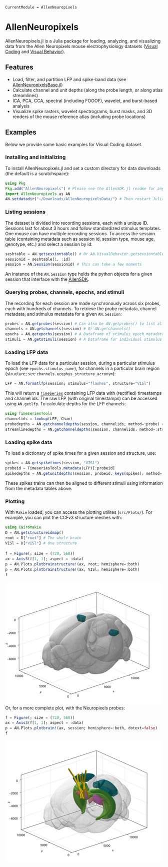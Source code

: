 ```@meta
CurrentModule = AllenNeuropixels
```

# AllenNeuropixels

AllenNeuropixels.jl is a Julia package for loading, analyzing, and visualizing data from the Allen Neuropixels mouse electrophysiology datasets ([Visual Coding](https://portal.brain-map.org/circuits-behavior/visual-coding-neuropixels) and [Visual Behavior](https://portal.brain-map.org/circuits-behavior/visual-behavior-neuropixels)).

## Features

- Load, filter, and partition LFP and spike-band data (see [AllenNeuropixelsBase.jl](https://www.github.com/brendanjohnharris/AllenNeuropixelsBase.jl))
- Calculate channel and unit depths (along the probe length, or along atlas streamlines)
- ICA, PCA, CCA, spectral (including FOOOF), wavelet, and burst-based analysis
- Visualize spike rasters, wavelet spectrograms, burst masks, and 3D renders of the mouse reference atlas (including probe locations)

## Examples

Below we provide some basic examples for Visual Coding dataset.

### Installing and initializing

To install AllenNeuropixels.jl and set a custom directory for data downloads (the default is a scratchspace):

```julia
using Pkg
Pkg.add("AllenNeuropixels") # Please see the AllenSDK.jl readme for any python-related troubles
import AllenNeuropixels as AN
AN.setdatadir("~/Downloads/AllenNeuropixelsData/") # Then restart Julia
```

### Listing sessions

The dataset is divided into recording sessions, each with a unique ID. Sessions last for about 3 hours and follow standardized stimulus templates. One mouse can have multiple recording sessions. To access the session table (containing metadata such as session id, session type, mouse age, genotype, etc.) and select a session by id:

```julia
seshtable = AN.getsessiontable() # Or AN.VisualBehavior.getsessiontable() for the Visual Behavior dataset
sessionid = seshtable[1, :id]
session = AN.Session(sessionid) # This can take a few moments
```

An instance of the `AN.Session` type holds the python objects for a given session that interface with the [AllenSDK](https://github.com/AllenInstitute/AllenSDK).

### Querying probes, channels, epochs, and stimuli

The recording for each session are made synchronously across six probes, each with hundreds of channels. To retrieve the probe metadata, channel metadata, and stimulus metadata for a given `AN.Session`:

```julia
probes = AN.getprobes(session) # Can also be AN.getprobes() to list all probes in the Visual Coding dataset
channels = AN.getchannels(session) # Or AN.getchannels()
epochs = AN.getepochs(session) # A Dataframe of stimulus epoch metadata
stimuli = AN.getstimuli(session) # A Dataframe for individual stimulus presentations
```

### Loading LFP data

To load the LFP data for a particular session, during a particular stimulus epoch (see `epochs.stimulus_name`), for channels in a particular brain region (structure; see `channels.ecephys_structure_acronym`):

```julia
LFP = AN.formatlfp(session; stimulus="flashes", structure="VISl")
```

This will return a [`TimeSeries`](https://www.github.com/brendanjohnharris/TimeseriesTools.jl) containing LFP data with (rectified) timestamps and channel ids. The raw LFP (with original timestamps) can be accessed using `AN.getlfp`.
To calculate depths for the LFP channels:

```julia
using TimeseriesTools
channelids = lookup(LFP, Chan)
probedepths = AN.getchanneldepths(session, channelids; method=:probe) # From the cortical surface along probe depths (μm)
streamlinedepths = AN.getchanneldepths(session, channelids; method=:streamlines) # Along streamlines (%)
```

### Loading spike data

To load a dictionary of spike times for a given session and structure, use:

```julia
spikes = AN.getspiketimes(session, "VISl")
probeid = TimeseriesTools.metadata(LFP)[:probeid]
spikedepths = AN.getunitdepths(session, probeid, keys(spikes); method=:streamlines)
```

These spikes trains can then be aligned to different stimuli using information from the metadata tables above.

### Plotting

With `Makie` loaded, you can access the plotting utilites (`src/Plots/`). For example, you can plot the CCFv3 structure meshes with:

```julia
using CairoMakie
D = AN.getstructureidmap()
root = D["root"] # The whole brain
VISl = D["VISl"] # One structure

f = Figure(; size = (720, 560))
ax = Axis3(f[1, 1]; aspect = :data)
p = AN.Plots.plotbrainstructure!(ax, root; hemisphere=:both)
p = AN.Plots.plotbrainstructure!(ax, VISl; hemisphere=:both)
f
```
![example_brain_plot](./example1.png)
Or, for a more complete plot, with the Neuropixels probes:
```julia
f = Figure(; size = (720, 560))
ax = Axis3(f[1, 1]; aspect = :data)
p = AN.Plots.plotbrain!(ax, session; hemisphere=:both, dotext=false)
f
```
![example_probe_plot](./example2.png)
